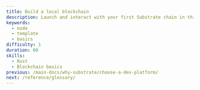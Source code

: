 ```yaml
---
title: Build a local blockchain
description: Launch and interact with your first Substrate chain in this minimal end-to-end guide.
keywords:
  - node
  - template
  - basics
difficulty: 1
duration: 60
skills:
  - Rust
  - Blockchain basics
previous: /main-docs/why-substrate/choose-a-dev-platform/
next: /reference/glossary/
---
```

